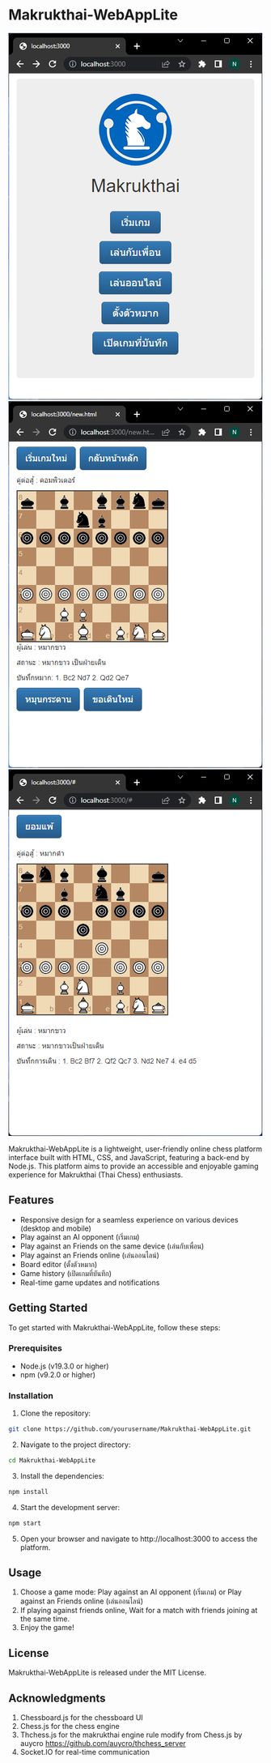 # Makrukthai-WebAppLite
![Makrukthai-WebAppLite](https://raw.githubusercontent.com/natstpt/Makrukthai-WebAppLite/main/screenshots/screenshots1.png)![Makrukthai-WebAppLite](https://raw.githubusercontent.com/natstpt/Makrukthai-WebAppLite/main/screenshots/screenshots2.png)![Makrukthai-WebAppLite](https://raw.githubusercontent.com/natstpt/Makrukthai-WebAppLite/main/screenshots/screenshots3.png)

Makrukthai-WebAppLite is a lightweight, user-friendly online chess platform interface built with HTML, CSS, and JavaScript, featuring a back-end by Node.js. This platform aims to provide an accessible and enjoyable gaming experience for Makrukthai (Thai Chess) enthusiasts.

## Features

- Responsive design for a seamless experience on various devices (desktop and mobile)
- Play against an AI opponent (เริ่มเกม)
- Play against an Friends on the same device (เล่นกับเพื่อน)
- Play against an Friends online (เล่นออนไลน์)
- Board editor (ตั้งตัวหมาก)
- Game history (เปิดเกมที่บันทึก)
- Real-time game updates and notifications 


## Getting Started

To get started with Makrukthai-WebAppLite, follow these steps:

### Prerequisites

- Node.js (v19.3.0 or higher)
- npm (v9.2.0 or higher)

### Installation

1. Clone the repository:

```bash
git clone https://github.com/yourusername/Makrukthai-WebAppLite.git
```

2. Navigate to the project directory:

```bash
cd Makrukthai-WebAppLite
```

3. Install the dependencies:

```bash
npm install
```

4. Start the development server:

```bash
npm start
```

5. Open your browser and navigate to http://localhost:3000 to access the platform.

## Usage
1. Choose a game mode: Play against an AI opponent (เริ่มเกม) or Play against an Friends online (เล่นออนไลน์)
2. If playing against friends online, Wait for a match with friends joining at the same time.
3. Enjoy the game!

## License
Makrukthai-WebAppLite is released under the MIT License.

## Acknowledgments
1. Chessboard.js for the chessboard UI
2. Chess.js for the chess engine
3. Thchess.js for the makrukthai engine rule modify from Chess.js by auycro https://github.com/auycro/thchess_server
4. Socket.IO for real-time communication
